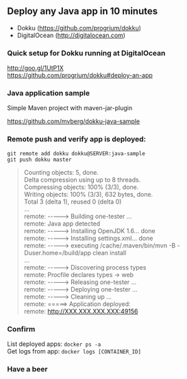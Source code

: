 ## Deploy any Java app in 10 minutes

- Dokku (https://github.com/progrium/dokku)
- DigitalOcean (http://digitalocean.com)

### Quick setup for Dokku running at DigitalOcean

http://goo.gl/1UtP1X<br>
https://github.com/progrium/dokku#deploy-an-app

### Java application sample

Simple Maven project with maven-jar-plugin

https://github.com/mvberg/dokku-java-sample

### Remote push and verify app is deployed:

<code>git remote add dokku dokku@SERVER:java-sample</code> <br />
<code>git push dokku master</code>

> Counting objects: 5, done.<br/>
Delta compression using up to 8 threads.<br/>
Compressing objects: 100% (3/3), done.<br/>
Writing objects: 100% (3/3), 632 bytes, done.<br/>
Total 3 (delta 1), reused 0 (delta 0)<br/>
...<br/>
remote: -----> Building one-tester ...<br/>
remote:        Java app detected<br/>
remote: -----> Installing OpenJDK 1.6... done<br/>
remote: -----> Installing settings.xml... done<br/>
remote: -----> executing /cache/.maven/bin/mvn -B -Duser.home=/build/app clean install<br/>
...<br/>
remote: -----> Discovering process types<br/>
remote:        Procfile declares types -> web<br/>
remote: -----> Releasing one-tester ...<br/>
remote: -----> Deploying one-tester ...<br/>
remote: -----> Cleaning up ...<br/>
remote: =====> Application deployed:<br/>
remote:        http://XXX.XXX.XXX.XXX:49156<br/>

### Confirm

List deployed apps: <code>docker ps -a </code> <br/>
Get logs from app: <code>docker logs [CONTAINER_ID]</code>

### Have a beer



